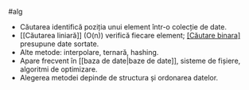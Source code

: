 #alg 
- Căutarea identifică poziția unui element într-o colecție de date.
- [[Căutarea  liniară]] (O(n)) verifică fiecare element; [[Căutare binara]](O(log n)) presupune date sortate.
- Alte metode: interpolare, ternară, hashing.
- Apare frecvent în [[baza de date|baze de date]], sisteme de fișiere, algoritmi de optimizare.
- Alegerea metodei depinde de structura și ordonarea datelor.

